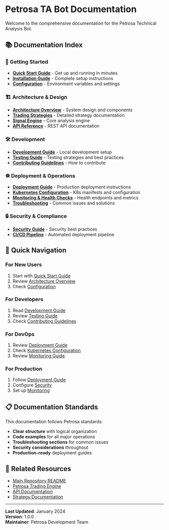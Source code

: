 # Petrosa TA Bot Documentation

Welcome to the comprehensive documentation for the Petrosa Technical Analysis Bot.

## 📚 Documentation Index

### 🚀 Getting Started
- [**Quick Start Guide**](./QUICK_START.md) - Get up and running in minutes
- [**Installation Guide**](./INSTALLATION.md) - Complete setup instructions
- [**Configuration**](./CONFIGURATION.md) - Environment variables and settings

### 🏗️ Architecture & Design
- [**Architecture Overview**](./ARCHITECTURE.md) - System design and components
- [**Trading Strategies**](./STRATEGIES.md) - Detailed strategy documentation
- [**Signal Engine**](./SIGNAL_ENGINE.md) - Core analysis engine
- [**API Reference**](./API_REFERENCE.md) - REST API documentation

### 🛠️ Development
- [**Development Guide**](./DEVELOPMENT.md) - Local development setup
- [**Testing Guide**](./TESTING.md) - Testing strategies and best practices
- [**Contributing Guidelines**](./CONTRIBUTING.md) - How to contribute

### ☸️ Deployment & Operations
- [**Deployment Guide**](./DEPLOYMENT.md) - Production deployment instructions
- [**Kubernetes Configuration**](./KUBERNETES.md) - K8s manifests and configuration
- [**Monitoring & Health Checks**](./MONITORING.md) - Health endpoints and metrics
- [**Troubleshooting**](./TROUBLESHOOTING.md) - Common issues and solutions

### 🔒 Security & Compliance
- [**Security Guide**](./SECURITY.md) - Security best practices
- [**CI/CD Pipeline**](./CI_CD.md) - Automated deployment pipeline

## 🎯 Quick Navigation

### For New Users
1. Start with [Quick Start Guide](./QUICK_START.md)
2. Review [Architecture Overview](./ARCHITECTURE.md)
3. Check [Configuration](./CONFIGURATION.md)

### For Developers
1. Read [Development Guide](./DEVELOPMENT.md)
2. Review [Testing Guide](./TESTING.md)
3. Check [Contributing Guidelines](./CONTRIBUTING.md)

### For DevOps
1. Review [Deployment Guide](./DEPLOYMENT.md)
2. Check [Kubernetes Configuration](./KUBERNETES.md)
3. Review [Monitoring Guide](./MONITORING.md)

### For Production
1. Follow [Deployment Guide](./DEPLOYMENT.md)
2. Configure [Security](./SECURITY.md)
3. Set up [Monitoring](./MONITORING.md)

## 📋 Documentation Standards

This documentation follows Petrosa standards:
- **Clear structure** with logical organization
- **Code examples** for all major operations
- **Troubleshooting sections** for common issues
- **Security considerations** throughout
- **Production-ready** deployment guides

## 🔗 Related Resources

- [Main Repository README](../README.md)
- [Petrosa Trading Engine](https://github.com/petrosa/tradeengine)
- [API Documentation](./API_REFERENCE.md)
- [Strategy Documentation](./STRATEGIES.md)

---

**Last Updated**: January 2024  
**Version**: 1.0.0  
**Maintainer**: Petrosa Development Team 
